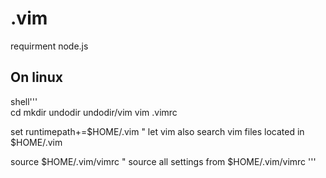# .vim


requirment
node.js



## On linux
shell'''  
cd
mkdir undodir undodir/vim
vim .vimrc

set runtimepath+=$HOME/.vim         " let vim also search vim files located in $HOME/.vim

source $HOME/.vim/vimrc          " source all settings from $HOME/.vim/vimrc
'''